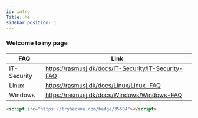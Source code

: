 ```yaml
---
id: intro
Title: Me
sidebar_position: 1
---
```


### Welcome to my page

| FAQ       | Link     |
|--------------|-----------|
| IT-Security  | https://rasmusj.dk/docs/IT-Security/IT-Security-FAQ  |
| Linux        | https://rasmusj.dk/docs/Linux/Linux-FAQ |
| Windows      | https://rasmusj.dk/docs/Windows/Windows-FAQ  |

```html
<script src="https://tryhackme.com/badge/35604"></script>
```